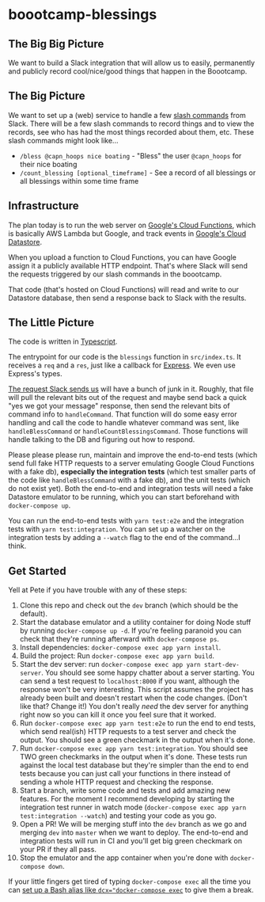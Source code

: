 # boootcamp-blessings

## The Big Big Picture

We want to build a Slack integration that will allow us to easily, permanently and publicly
record cool/nice/good things that happen in the Boootcamp.

## The Big Picture

We want to set up a (web) service to handle a few [slash
commands](https://api.slack.com/slash-commands) from Slack. There will be a
few slash commands to record things and to view the records, see who has had
the most things recorded about them, etc. These slash commands might look like...

- `/bless @capn_hoops nice boating` - "Bless" the user `@capn_hoops` for their nice boating
- `/count_blessing [optional_timeframe]` - See a record of all blessings or all blessings within some time frame

## Infrastructure

The plan today is to run the web server on [Google's Cloud
Functions](https://cloud.google.com/functions/), which is basically AWS
Lambda but Google, and track events in [Google's Cloud
Datastore](https://cloud.google.com/datastore/).

When you upload a function to Cloud Functions, you can have Google assign it
a publicly available HTTP endpoint. That's where Slack will send the requests
triggered by our slash commands in the boootcamp.

That code (that's hosted on Cloud Functions) will read and write to our
Datastore database, then send a response back to Slack with the results.

## The Little Picture

The code is written in [Typescript](http://www.typescriptlang.org/).

The entrypoint for our code is the `blessings` function in `src/index.ts`. It
receives a `req` and a `res`, just like a callback for
[Express](https://expressjs.com/en/4x/api.html#req). We even use Express's
types.

[The request Slack sends
us](https://api.slack.com/slash-commands#app_command_handling) will have a
bunch of junk in it. Roughly, that file will pull the relevant bits out of
the request and maybe send back a quick "yes we got your message" response,
then send the relevant bits of command info to `handleCommand`. That function
will do some easy error handling and call the code to handle whatever command
was sent, like `handleBlessCommand` or `handleCountBlessingsCommand`. Those
functions will handle talking to the DB and figuring out how to respond.

Please please please run, maintain and improve the end-to-end tests (which
send full fake HTTP requests to a server emulating Google Cloud Functions
with a fake db),
**especially the integration tests** (which test smaller parts of the code
like `handleBlessCommand` with a fake db), and the unit tests (which do not
exist yet). Both the end-to-end and integration tests will need a fake
Datastore emulator to be
running, which you can start beforehand with `docker-compose up`.

You can run the end-to-end tests with `yarn test:e2e` and the integration
tests with `yarn test:integration`. You can set up a watcher on the
integration tests by adding a `--watch` flag to the end of the command...I think.

## Get Started

Yell at Pete if you have trouble with any of these steps:

1. Clone this repo and check out the `dev` branch (which should be the default).
2. Start the database emulator and a utility container for doing Node stuff
   by running `docker-compose up -d`. If you're feeling paranoid you can check
   that they're running afterward with `docker-compose ps`.
3. Install dependencies: `docker-compose exec app yarn install`.
4. Build the project: Run `docker-compose exec app yarn build`.
5. Start the dev server: run `docker-compose exec app yarn start-dev-server`. You should see some
   happy chatter about a server starting. You can send a test request to
   `localhost:8000` if you want, although the response won't be very
   interesting. This script assumes the project has already been built and
   doesn't restart when the code changes. (Don't like that? Change it!) You
   don't really _need_ the dev server for anything right now so you can kill
   it once you feel sure that it worked.
6. Run `docker-compose exec app yarn test:e2e` to run the end to end tests,
   which send real(ish) HTTP requests to a test server and check the output. You
   should see a green checkmark in the output when it's done.
7. Run `docker-compose exec app yarn test:integration`. You should see TWO
   green checkmarks in the output when it's done. These tests run against the
   local test database but they're simpler than the end to end tests because you
   can just call your functions in there instead of sending a whole HTTP request
   and checking the response.
8. Start a branch, write some code and tests and add amazing new features.
   For the moment I recommend developing by starting the integration test runner
   in watch mode (`docker-compose exec app yarn test:integration --watch`) and
   testing your code as you go.
9. Open a PR! We will be merging stuff into the `dev` branch as we go and
   merging `dev` into `master` when we want to deploy. The end-to-end and
   integration tests will run in CI and you'll get big green checkmark on
   your PR if they all pass.
10. Stop the emulator and the app container when you're done with
    `docker-compose down`.

If your little fingers get tired of typing `docker-compose exec` all the time
you can [set up a Bash alias like
`dcx="docker-compose exec`](https://www.digitalocean.com/community/tutorials/an-introduction-to-useful-bash-aliases-and-functions)
to give them a break.
